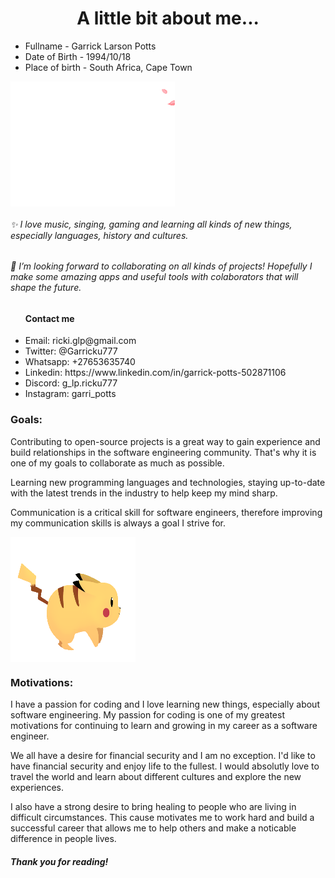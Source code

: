 <h1 align="center">A little bit about me...</h1>
<ul>
<li>Fullname - Garrick Larson Potts</li>
<li>Date of Birth - 1994/10/18</li>
<li>Place of birth - South Africa, Cape Town</li>
</ul>
<img align="center" src="2r5w.gif" height="200">
<h6>✨ I love music, singing, gaming and learning all kinds of new things, especially languages, history and cultures.</h6>
<h6>💞️ I’m looking forward to collaborating on all kinds of projects! Hopefully I make some amazing apps and useful tools with colaborators that will shape the future.</h6>

<ul><h4>Contact me</h4>
            <li>Email:      ricki.glp@gmail.com</li>
            <li>Twitter:    @Garricku777</li>
            <li>Whatsapp:   +27653635740</li>
            <li>Linkedin:   https://www.linkedin.com/in/garrick-potts-502871106</li>
            <li>Discord:    g_lp.ricku777</li>
            <li>Instagram:  garri_potts</li>
</ul>
<h3>Goals:</h3>
<p>Contributing to open-source projects is a great way to gain experience and build relationships in the software engineering community. That's why it is one of my goals to collaborate as much as possible.</p>
<p>Learning new programming languages and technologies, staying up-to-date with the latest trends in the industry to help keep my mind sharp.</p>
<p>Communication is a critical skill for software engineers, therefore improving my communication skills is always a goal I strive for.</p>
<img align="center" src="abbe28a943ed44fcd98452687f7c46c9.gif" width="200" height="200">
<h3>Motivations:</h3>
<p>I have a passion for coding and I love learning new things, especially about software engineering. My passion for coding is one of my greatest motivations for continuing to learn and growing in my career as a software engineer.</p>
<p>We all have a desire for financial security and I am no exception. I'd like to have financial security and enjoy life to the fullest. I would absolutly love to travel the world and learn about different cultures and explore the new experiences.</p>
<p>I also have a strong desire to bring healing to people who are living in difficult circumstances. This cause motivates me to work hard and build a successful career that allows me to help others and make a noticable difference in people lives.</p>

<h5>Thank you for reading!</h5>
<!---
Garricku/Garricku is a ✨ special ✨ repository because its `README.md` (this file) appears on your GitHub profile.
You can click the Preview link to take a look at your changes.
--->
